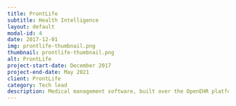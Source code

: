 ```yaml
---
title: ProntLife
subtitle: Health Intelligence
layout: default
modal-id: 4
date: 2017-12-01
img: prontlife-thumbnail.png
thumbnail: prontlife-thumbnail.png
alt: ProntLife
project-start-date: December 2017
project-end-date: May 2021
client: ProntLife
category: Tech lead
description: Medical management software, built over the OpenEHR platform for flexible and interoperable e-health systems.
---
```

